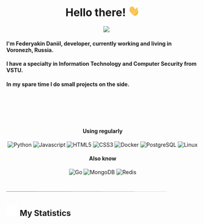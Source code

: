 <h1 align="center">Hello there! <img width="30" src="/madia/wave.gif"></h1>

<div class='about-me'>
    <img src="/madia/laughing-monkey.gif?raw=true" align='right' width="250">&nbsp;
    <h4>I'm Federyakin Daniil, developer, currently working and living in Voronezh, Russia.</h4>
    <h4>I have a specialty in Information Technology and Computer Security from VSTU.</h4>
    <h4>In my spare time I do small projects on the side.</h4>
</div>

<br><br><br><br>

<div align="center">
<h4>Using regularly</h4>
    
![Python]
![Javascript]
![HTML5]
![CSS3]
![Docker]
![PostgreSQL]
![Linux]

<h4>Also know</h4>

![Go]
![MongoDB]
![Redis]

</div>

<br>

<img src="/madia/glowing_line.gif?raw=true">


## <img src="/madia/statistics.webp" width="30px"/>&nbsp;My Statistics




<!--LINKS-->
<!--https://simpleicons.org <- icons from here-->
[Go]: https://img.shields.io/badge/go-00ADD8?style=for-the-badge&logo=go&logoColor=white
[Python]: https://img.shields.io/badge/python-3776AB?style=for-the-badge&logo=python&logoColor=white
[Javascript]: https://img.shields.io/badge/javascript-F7DF1E?style=for-the-badge&logo=javascript&logoColor=black
[Docker]: https://img.shields.io/badge/docker-2496ED?style=for-the-badge&logo=docker&logoColor=white
[PostgreSQL]: https://img.shields.io/badge/postgresql-4169E1?style=for-the-badge&logo=postgresql&logoColor=white
[MongoDB]: https://img.shields.io/badge/mongodb-47A248?style=for-the-badge&logo=mongodb&logoColor=white
[Redis]: https://img.shields.io/badge/redis-DC382D?style=for-the-badge&logo=redis&logoColor=white
[HTML5]: https://img.shields.io/badge/html5-E34F26?style=for-the-badge&logo=html5&logoColor=white
[CSS3]: https://img.shields.io/badge/css3-1572B6?style=for-the-badge&logo=css3&logoColor=white
[Linux]: https://img.shields.io/badge/linux-FCC624?style=for-the-badge&logo=linux&logoColor=black

